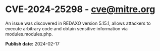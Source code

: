 # CVE-2024-25298 - cve@mitre.org

An issue was discovered in REDAXO version 5.15.1, allows attackers to execute arbitrary code and obtain sensitive information via modules.modules.php.

**Publish date:** 2024-02-17
